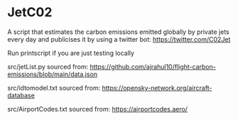 # JetC02
A script that estimates the carbon emissions emitted globally by private jets every day and publicises it by using a twitter bot: https://twitter.com/C02Jet

Run printscript if you are just testing locally

src/jetList.py sourced from: https://github.com/ajrahul10/flight-carbon-emissions/blob/main/data.json

src/idtomodel.txt sourced from: https://opensky-network.org/aircraft-database

src/AirportCodes.txt sourced from: https://airportcodes.aero/
